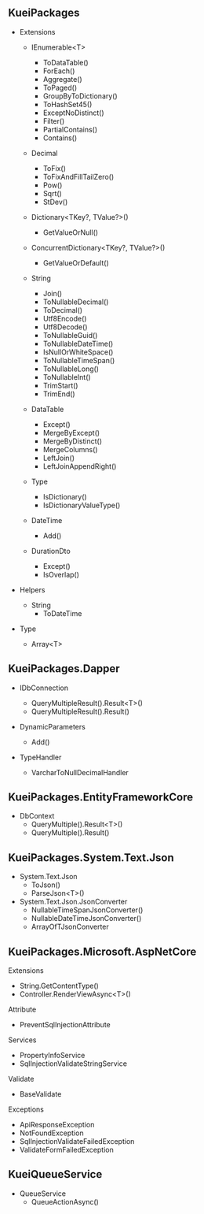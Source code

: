 ## KueiPackages

- Extensions
  - IEnumerable\<T>

    - ToDataTable()
    - ForEach()
    - Aggregate()
    - ToPaged()
    - GroupByToDictionary()
    - ToHashSet45()
    - ExceptNoDistinct()
    - Filter()
    - PartialContains()
    - Contains()

  - Decimal

    - ToFix()
    - ToFixAndFillTailZero()
    - Pow()
    - Sqrt()
    - StDev()

  - Dictionary\<TKey?, TValue?>()

    - GetValueOrNull()

  - ConcurrentDictionary\<TKey?, TValue?>()

    - GetValueOrDefault()

  - String
    - Join()
    - ToNullableDecimal()
    - ToDecimal()
    - Utf8Encode()
    - Utf8Decode()
    - ToNullableGuid()
    - ToNullableDateTime()
    - IsNullOrWhiteSpace()
    - ToNullableTimeSpan()
    - ToNullableLong()
    - ToNullableInt()
    - TrimStart()
    - TrimEnd()
  - DataTable

    - Except()
    - MergeByExcept()
    - MergeByDistinct()
    - MergeColumns()
    - LeftJoin()
    - LeftJoinAppendRight()

  - Type
    - IsDictionary()
    - IsDictionaryValueType()

  - DateTime
    - Add()

  - DurationDto
    - Except()
    - IsOverlap()

- Helpers
  - String
    - ToDateTime

- Type
  - Array\<T>

## KueiPackages.Dapper

- IDbConnection

  - QueryMultipleResult().Result\<T>()
  - QueryMultipleResult().Result()

- DynamicParameters

  - Add()

- TypeHandler
  - VarcharToNullDecimalHandler

## KueiPackages.EntityFrameworkCore

- DbContext
  - QueryMultiple().Result\<T>()
  - QueryMultiple().Result()

## KueiPackages.System.Text.Json

- System.Text.Json
  - ToJson()
  - ParseJson\<T>()
- System.Text.Json.JsonConverter
  - NullableTimeSpanJsonConverter()
  - NullableDateTimeJsonConverter()
  - ArrayOfTJsonConverter

## KueiPackages.Microsoft.AspNetCore

Extensions

- String.GetContentType()
- Controller.RenderViewAsync\<T>()

Attribute

- PreventSqlInjectionAttribute

Services

- PropertyInfoService
- SqlInjectionValidateStringService

Validate

- BaseValidate

Exceptions

- ApiResponseException
- NotFoundException
- SqlInjectionValidateFailedException
- ValidateFormFailedException

## KueiQueueService

- QueueService
  - QueueActionAsync()
